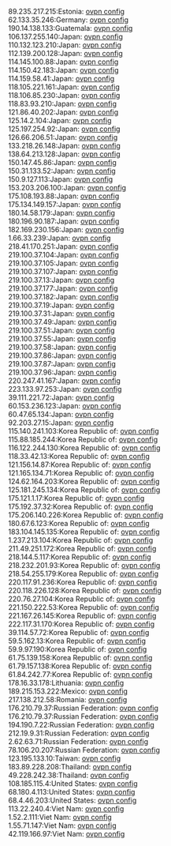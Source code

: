 89.235.217.215:Estonia: [ovpn config](vpn/89_235_217_215.ovpn)  
62.133.35.246:Germany: [ovpn config](vpn/62_133_35_246.ovpn)  
190.14.138.133:Guatemala: [ovpn config](vpn/190_14_138_133.ovpn)  
106.137.255.140:Japan: [ovpn config](vpn/106_137_255_140.ovpn)  
110.132.123.210:Japan: [ovpn config](vpn/110_132_123_210.ovpn)  
112.139.200.128:Japan: [ovpn config](vpn/112_139_200_128.ovpn)  
114.145.100.88:Japan: [ovpn config](vpn/114_145_100_88.ovpn)  
114.150.42.183:Japan: [ovpn config](vpn/114_150_42_183.ovpn)  
114.159.58.41:Japan: [ovpn config](vpn/114_159_58_41.ovpn)  
118.105.221.161:Japan: [ovpn config](vpn/118_105_221_161.ovpn)  
118.106.85.230:Japan: [ovpn config](vpn/118_106_85_230.ovpn)  
118.83.93.210:Japan: [ovpn config](vpn/118_83_93_210.ovpn)  
121.86.40.202:Japan: [ovpn config](vpn/121_86_40_202.ovpn)  
125.14.2.104:Japan: [ovpn config](vpn/125_14_2_104.ovpn)  
125.197.254.92:Japan: [ovpn config](vpn/125_197_254_92.ovpn)  
126.66.206.51:Japan: [ovpn config](vpn/126_66_206_51.ovpn)  
133.218.26.148:Japan: [ovpn config](vpn/133_218_26_148.ovpn)  
138.64.213.128:Japan: [ovpn config](vpn/138_64_213_128.ovpn)  
150.147.45.86:Japan: [ovpn config](vpn/150_147_45_86.ovpn)  
150.31.133.52:Japan: [ovpn config](vpn/150_31_133_52.ovpn)  
150.9.127.113:Japan: [ovpn config](vpn/150_9_127_113.ovpn)  
153.203.206.100:Japan: [ovpn config](vpn/153_203_206_100.ovpn)  
175.108.193.88:Japan: [ovpn config](vpn/175_108_193_88.ovpn)  
175.134.149.157:Japan: [ovpn config](vpn/175_134_149_157.ovpn)  
180.14.58.179:Japan: [ovpn config](vpn/180_14_58_179.ovpn)  
180.196.90.187:Japan: [ovpn config](vpn/180_196_90_187.ovpn)  
182.169.230.156:Japan: [ovpn config](vpn/182_169_230_156.ovpn)  
1.66.33.239:Japan: [ovpn config](vpn/1_66_33_239.ovpn)  
218.41.170.251:Japan: [ovpn config](vpn/218_41_170_251.ovpn)  
219.100.37.104:Japan: [ovpn config](vpn/219_100_37_104.ovpn)  
219.100.37.105:Japan: [ovpn config](vpn/219_100_37_105.ovpn)  
219.100.37.107:Japan: [ovpn config](vpn/219_100_37_107.ovpn)  
219.100.37.13:Japan: [ovpn config](vpn/219_100_37_13.ovpn)  
219.100.37.177:Japan: [ovpn config](vpn/219_100_37_177.ovpn)  
219.100.37.182:Japan: [ovpn config](vpn/219_100_37_182.ovpn)  
219.100.37.19:Japan: [ovpn config](vpn/219_100_37_19.ovpn)  
219.100.37.31:Japan: [ovpn config](vpn/219_100_37_31.ovpn)  
219.100.37.49:Japan: [ovpn config](vpn/219_100_37_49.ovpn)  
219.100.37.51:Japan: [ovpn config](vpn/219_100_37_51.ovpn)  
219.100.37.55:Japan: [ovpn config](vpn/219_100_37_55.ovpn)  
219.100.37.58:Japan: [ovpn config](vpn/219_100_37_58.ovpn)  
219.100.37.86:Japan: [ovpn config](vpn/219_100_37_86.ovpn)  
219.100.37.87:Japan: [ovpn config](vpn/219_100_37_87.ovpn)  
219.100.37.96:Japan: [ovpn config](vpn/219_100_37_96.ovpn)  
220.247.41.167:Japan: [ovpn config](vpn/220_247_41_167.ovpn)  
223.133.97.253:Japan: [ovpn config](vpn/223_133_97_253.ovpn)  
39.111.221.72:Japan: [ovpn config](vpn/39_111_221_72.ovpn)  
60.153.236.123:Japan: [ovpn config](vpn/60_153_236_123.ovpn)  
60.47.65.134:Japan: [ovpn config](vpn/60_47_65_134.ovpn)  
92.203.27.15:Japan: [ovpn config](vpn/92_203_27_15.ovpn)  
115.140.241.103:Korea Republic of: [ovpn config](vpn/115_140_241_103.ovpn)  
115.88.185.244:Korea Republic of: [ovpn config](vpn/115_88_185_244.ovpn)  
116.122.244.130:Korea Republic of: [ovpn config](vpn/116_122_244_130.ovpn)  
118.33.42.13:Korea Republic of: [ovpn config](vpn/118_33_42_13.ovpn)  
121.156.14.87:Korea Republic of: [ovpn config](vpn/121_156_14_87.ovpn)  
121.165.134.71:Korea Republic of: [ovpn config](vpn/121_165_134_71.ovpn)  
124.62.164.203:Korea Republic of: [ovpn config](vpn/124_62_164_203.ovpn)  
125.181.245.134:Korea Republic of: [ovpn config](vpn/125_181_245_134.ovpn)  
175.121.1.17:Korea Republic of: [ovpn config](vpn/175_121_1_17.ovpn)  
175.192.37.32:Korea Republic of: [ovpn config](vpn/175_192_37_32.ovpn)  
175.206.140.226:Korea Republic of: [ovpn config](vpn/175_206_140_226.ovpn)  
180.67.6.123:Korea Republic of: [ovpn config](vpn/180_67_6_123.ovpn)  
183.104.145.135:Korea Republic of: [ovpn config](vpn/183_104_145_135.ovpn)  
1.237.213.104:Korea Republic of: [ovpn config](vpn/1_237_213_104.ovpn)  
211.49.251.172:Korea Republic of: [ovpn config](vpn/211_49_251_172.ovpn)  
218.144.5.117:Korea Republic of: [ovpn config](vpn/218_144_5_117.ovpn)  
218.232.201.93:Korea Republic of: [ovpn config](vpn/218_232_201_93.ovpn)  
218.54.255.179:Korea Republic of: [ovpn config](vpn/218_54_255_179.ovpn)  
220.117.91.236:Korea Republic of: [ovpn config](vpn/220_117_91_236.ovpn)  
220.118.226.128:Korea Republic of: [ovpn config](vpn/220_118_226_128.ovpn)  
220.76.27.104:Korea Republic of: [ovpn config](vpn/220_76_27_104.ovpn)  
221.150.222.53:Korea Republic of: [ovpn config](vpn/221_150_222_53.ovpn)  
221.167.26.145:Korea Republic of: [ovpn config](vpn/221_167_26_145.ovpn)  
222.117.31.170:Korea Republic of: [ovpn config](vpn/222_117_31_170.ovpn)  
39.114.57.72:Korea Republic of: [ovpn config](vpn/39_114_57_72.ovpn)  
59.5.162.13:Korea Republic of: [ovpn config](vpn/59_5_162_13.ovpn)  
59.9.97.190:Korea Republic of: [ovpn config](vpn/59_9_97_190.ovpn)  
61.75.139.158:Korea Republic of: [ovpn config](vpn/61_75_139_158.ovpn)  
61.79.157.138:Korea Republic of: [ovpn config](vpn/61_79_157_138.ovpn)  
61.84.242.77:Korea Republic of: [ovpn config](vpn/61_84_242_77.ovpn)  
178.16.33.178:Lithuania: [ovpn config](vpn/178_16_33_178.ovpn)  
189.215.153.222:Mexico: [ovpn config](vpn/189_215_153_222.ovpn)  
217.138.212.58:Romania: [ovpn config](vpn/217_138_212_58.ovpn)  
176.210.79.37:Russian Federation: [ovpn config](vpn/176_210_79_37.ovpn)  
176.210.79.37:Russian Federation: [ovpn config](vpn/176_210_79_37.ovpn)  
194.190.7.22:Russian Federation: [ovpn config](vpn/194_190_7_22.ovpn)  
212.19.9.31:Russian Federation: [ovpn config](vpn/212_19_9_31.ovpn)  
2.62.63.71:Russian Federation: [ovpn config](vpn/2_62_63_71.ovpn)  
78.106.20.207:Russian Federation: [ovpn config](vpn/78_106_20_207.ovpn)  
123.195.133.10:Taiwan: [ovpn config](vpn/123_195_133_10.ovpn)  
183.89.228.208:Thailand: [ovpn config](vpn/183_89_228_208.ovpn)  
49.228.242.38:Thailand: [ovpn config](vpn/49_228_242_38.ovpn)  
108.185.115.4:United States: [ovpn config](vpn/108_185_115_4.ovpn)  
68.180.4.113:United States: [ovpn config](vpn/68_180_4_113.ovpn)  
68.4.46.203:United States: [ovpn config](vpn/68_4_46_203.ovpn)  
113.22.240.4:Viet Nam: [ovpn config](vpn/113_22_240_4.ovpn)  
1.52.2.111:Viet Nam: [ovpn config](vpn/1_52_2_111.ovpn)  
1.55.71.147:Viet Nam: [ovpn config](vpn/1_55_71_147.ovpn)  
42.119.166.97:Viet Nam: [ovpn config](vpn/42_119_166_97.ovpn)  
